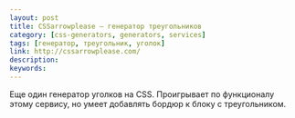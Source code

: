 ```yaml
---
layout: post
title: CSSarrowplease — генератор треугольников
category: [css-generators, generators, services]
tags: [генератор, треугольник, уголок]
link: http://cssarrowplease.com/
description:
keywords:
---
```


<p>Еще один генератор уголков на CSS. Проигрывает по функционалу этому сервису, но умеет добавлять бордюр к блоку с треугольником.</p>
